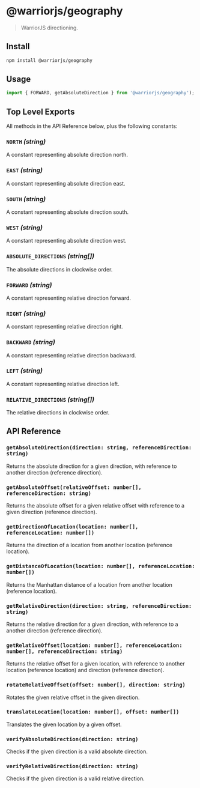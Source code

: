 # @warriorjs/geography

> WarriorJS directioning.

## Install

```sh
npm install @warriorjs/geography
```

## Usage

```js
import { FORWARD, getAbsoluteDirection } from '@warriorjs/geography');
```

## Top Level Exports

All methods in the API Reference below, plus the following constants:

### `NORTH` _(string)_

A constant representing absolute direction north.

### `EAST` _(string)_

A constant representing absolute direction east.

### `SOUTH` _(string)_

A constant representing absolute direction south.

### `WEST` _(string)_

A constant representing absolute direction west.

### `ABSOLUTE_DIRECTIONS` _(string[])_

The absolute directions in clockwise order.

### `FORWARD` _(string)_

A constant representing relative direction forward.

### `RIGHT` _(string)_

A constant representing relative direction right.

### `BACKWARD` _(string)_

A constant representing relative direction backward.

### `LEFT` _(string)_

A constant representing relative direction left.

### `RELATIVE_DIRECTIONS` _(string[])_

The relative directions in clockwise order.

## API Reference

### `getAbsoluteDirection(direction: string, referenceDirection: string)`

Returns the absolute direction for a given direction, with reference to another
direction (reference direction).

### `getAbsoluteOffset(relativeOffset: number[], referenceDirection: string)`

Returns the absolute offset for a given relative offset with reference to a
given direction (reference direction).

### `getDirectionOfLocation(location: number[], referenceLocation: number[])`

Returns the direction of a location from another location (reference location).

### `getDistanceOfLocation(location: number[], referenceLocation: number[])`

Returns the Manhattan distance of a location from another location (reference
location).

### `getRelativeDirection(direction: string, referenceDirection: string)`

Returns the relative direction for a given direction, with reference to a
another direction (reference direction).

### `getRelativeOffset(location: number[], referenceLocation: number[], referenceDirection: string)`

Returns the relative offset for a given location, with reference to another
location (reference location) and direction (reference direction).

### `rotateRelativeOffset(offset: number[], direction: string)`

Rotates the given relative offset in the given direction.

### `translateLocation(location: number[], offset: number[])`

Translates the given location by a given offset.

### `verifyAbsoluteDirection(direction: string)`

Checks if the given direction is a valid absolute direction.

### `verifyRelativeDirection(direction: string)`

Checks if the given direction is a valid relative direction.
